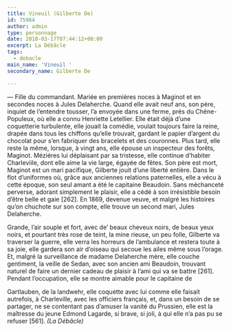 ```yaml
---
title: Vineuil (Gilberte De)
id: 75964
author: admin
type: personnage
date: 2010-03-17T07:44:12+00:00
excerpt: La Débâcle
tags:
  - debacle
main_name: 'Vineuil '
secondary_name: Gilberte De

---
```

— Fille du commandant. Mariée en premières noces à Maginot et en secondes noces à Jules Delaherche. Quand elle avait neuf ans, son père, inquiet de l&rsquo;entendre tousser, l&rsquo;a envoyée dans une ferme, prés du Chêne-Populeux, où elle a connu Henriette Letellier. Elle était déjà d&rsquo;une coquetterie turbulente, elle jouait la comédie, voulait toujours faire la reine, drapée dans tous les chiffons qu&rsquo;elle trouvait, gardant le papier d&rsquo;argent du chocolat pour s&rsquo;en fabriquer des bracelets et des couronnes. Plus tard, elle reste la même, lorsque, à vingt ans, elle épouse un inspecteur des forêts, Maginot. Méziéres lui déplaisant par sa tristesse, elle continue d&rsquo;habiter Charleviile, dont elle aime la vie large, égayée de fêtes. Son père est mort, Maginot est un mari pacifique, Gilberte jouit d&rsquo;une liberté entière. Dans le flot d&rsquo;uniformes où, grâce aux anciennes relations paternelles, elle a vécu à cette époque, son seul amant a été le capitaine Beaudoin. Sans méchanceté perverse, adorant simplement le plaisir, elle a cédé à son irrésistible besoin d&rsquo;être belle et gaie [262]. En 1869, devenue veuve, et malgré les histoires qu&rsquo;on chuchote sur son compte, elle trouve un second mari, Jules Delaherche.

Grande, l&rsquo;air souple et fort, avec de&rsquo; beaux cheveux noirs, de beaux yeux noirs, et pourtant très rose de teint, la mine rieuse, un peu folle, Gilberte va traverser la guerre, elle verra les horreurs de l&rsquo;ambulance et restera toute à sa joie, elle gardera son air d&rsquo;oiseau qui secoue les ailes même sous l&rsquo;orage. Et, malgré la surveillance de madame Delaherche mère, elle couche gentiment, la veille de Sedan, avec son ancien ami Beaudoin, trouvant naturel de faire un dernier cadeau de plaisir à l&rsquo;ami qui va se battre [261]. Pendant l&rsquo;occupation, elle se montre aimable pour le capitaine de

Gartlauben, de la landwehr, elle coquette avec lui comme elle faisait autrefois, à Charleville, avec les officiers français, et, dans un besoin de se partager, ne se contentant pas d&rsquo;amuser la vanité du Prussien, elle est la maîtresse du jeune Edmond Lagarde, si brave, si joli, à qui elle n&rsquo;a pas pu se refuser [561]. _(La Débâcle)_